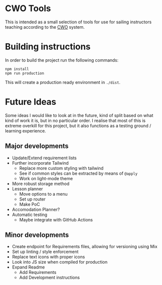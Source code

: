 # CWO Tools
This is intended as a small selection of tools for use for sailing instructors teaching according to the [CWO](https://www.cwo.nl) system.

# Building instructions
In order to build the project run the following commands:
```
npm install
npm run production
```
This will create a production ready environment in `./dist`.

# Future Ideas
Some ideas I would like to look at in the future, kind of split based on what kind of work it is, but in no particular order.
I realise that most of this is extreme overkill for this project, but it also functions as a testing ground / learning experience.

## Major developments
* Update/Extend requirement lists
* Further incorporate Tailwind
	* Replace more custom styling with tailwind
	* See if common styles can be extracted by means of `@apply`
	* Work on light-mode theme
* More robust storage method
* Lesson planner
	* Move options to a menu
	* Set up router
	* Make PoC
* Accomodation Planner?
* Automatic testing
	* Maybe integrate with GitHub Actions

## Minor developments
* Create endpoint for Requirements files, allowing for versioning using Mix
* Set up linting / style enforcement
* Replace text icons with proper icons
* Look into JS size when compiled for production
* Expand Readme
	* Add Requirements
	* Add Development instructions

